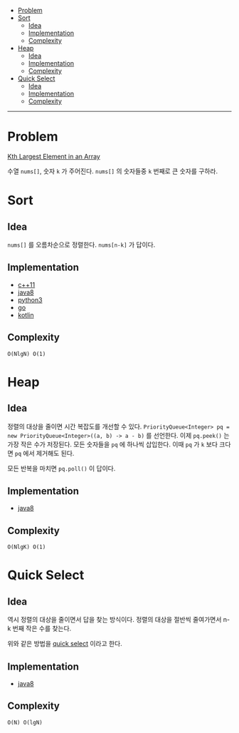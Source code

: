 - [Problem](#problem)
- [Sort](#sort)
  - [Idea](#idea)
  - [Implementation](#implementation)
  - [Complexity](#complexity)
- [Heap](#heap)
  - [Idea](#idea-1)
  - [Implementation](#implementation-1)
  - [Complexity](#complexity-1)
- [Quick Select](#quick-select)
  - [Idea](#idea-2)
  - [Implementation](#implementation-2)
  - [Complexity](#complexity-2)

----

# Problem

[Kth Largest Element in an Array](https://leetcode.com/problems/kth-largest-element-in-an-array/)

수열 `nums[]`, 숫자 `k` 가 주어진다. `nums[]` 의 숫자들중 `k` 번째로
큰 숫자를 구하라.

# Sort

## Idea

`nums[]` 를 오름차순으로 정렬한다. `nums[n-k]` 가 답이다.

## Implementation

* [c++11](a.cpp)
* [java8](MainApp.java)
* [python3](a.py)
* [go](a.go)
* [kotlin](MainApp.kt)

## Complexity

```
O(NlgN) O(1)
```

# Heap

## Idea

정렬의 대상을 줄이면 시간 복잡도를 개선할 수 있다.
`PriorityQueue<Integer> pq = new PriorityQueue<Integer>((a, b) -> a -
b)` 를 선언한다. 이제 `pq.peek()` 는 가장 작은 수가 저장된다. 모든
숫자들을 `pq` 에 하나씩 삽입한다. 이때 `pq` 가 `k` 보다 크다면 `pq`
에서 제거해도 된다.

모든 반복을 마치면 `pq.poll()` 이 답이다. 

## Implementation

* [java8](MainApp.java)

## Complexity

```
O(NlgK) O(1)
```

# Quick Select

## Idea

역시 정렬의 대상을 줄이면서 답을 찾는 방식이다. 정렬의 대상을 절반씩 줄여가면서
n-k 번째 작은 수를 찾는다.

위와 같은 방법을 [quick select](https://en.wikipedia.org/wiki/Quickselect) 이라고 한다.

## Implementation

* [java8](MainApp.java)

## Complexity

```
O(N) O(lgN)
```
